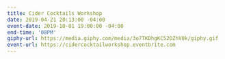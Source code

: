 ```yaml
---
title: Cider Cocktails Workshop
date: 2019-04-21 20:13:00 -04:00
event-date: 2019-10-01 19:00:00 -04:00
end-time: '08PM'
giphy-url: https://media.giphy.com/media/3o7TKDhgKC52OZhV0k/giphy.gif
event-url: https://cidercocktailworkshop.eventbrite.com
---
```


